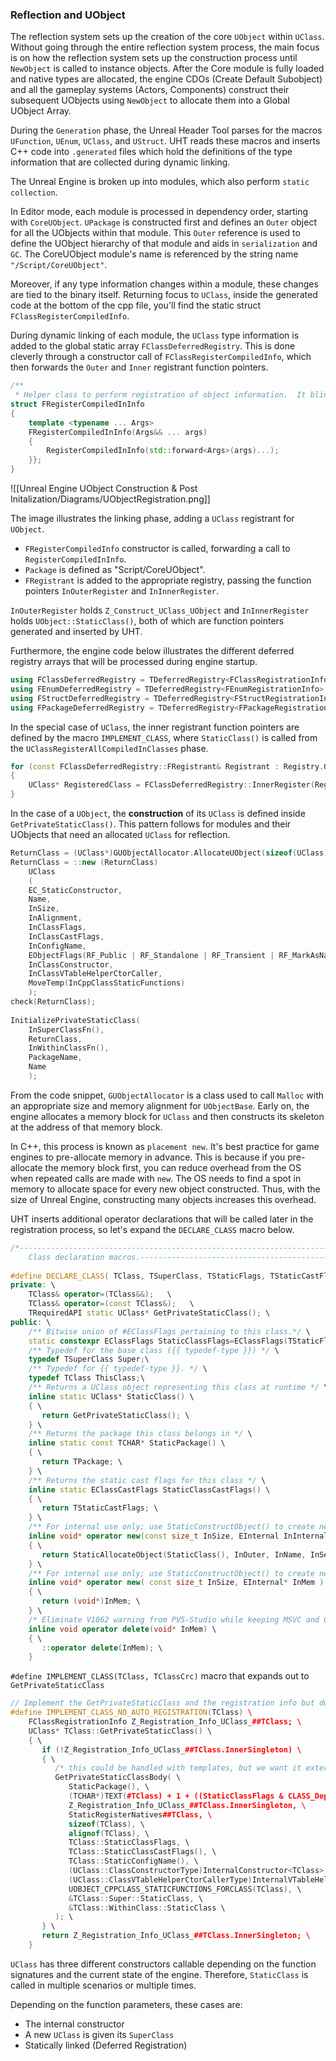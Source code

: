 ### Reflection and UObject

The reflection system sets up the creation of the core `UObject` within `UClass`. Without going through the entire reflection system process, the main focus is on how the reflection system sets up the construction process until `NewObject` is called to instance objects. After the Core module is fully loaded and native types are allocated, the engine CDOs (Create Default Subobject) and all the gameplay systems (Actors, Components) construct their subsequent UObjects using `NewObject` to allocate them into a Global UObject Array.

During the `Generation` phase, the Unreal Header Tool parses for the macros `UFunction`, `UEnum`, `UClass`, and `UStruct`. UHT reads these macros and inserts C++ code into `.generated` files which hold the definitions of the type information that are collected during dynamic linking.

The Unreal Engine is broken up into modules, which also perform `static collection`.

In Editor mode, each module is processed in dependency order, starting with `CoreUObject`. `UPackage` is constructed first and defines an `Outer` object for all the UObjects within that module. This `Outer` reference is used to define the UObject hierarchy of that module and aids in `serialization` and `GC`. The CoreUObject module's name is referenced by the string name `"/Script/CoreUObject"`.

Moreover, if any type information changes within a module, these changes are tied to the binary itself. Returning focus to `UClass`, inside the generated code at the bottom of the cpp file, you'll find the static struct `FClassRegisterCompiledInfo`.

During dynamic linking of each module, the `UClass` type information is added to the global static array `FClassDeferredRegistry`. This is done cleverly through a constructor call of `FClassRegisterCompiledInfo`, which then forwards the `Outer` and `Inner` registrant function pointers.

```cpp
/**  
 * Helper class to perform registration of object information.  It blindly forwards a call to RegisterCompiledInInfo */
struct FRegisterCompiledInInfo  
{  
    template <typename ... Args>  
    FRegisterCompiledInInfo(Args&& ... args)  
    {       
	    RegisterCompiledInInfo(std::forward<Args>(args)...);  
    }};
}
```

![[Unreal Engine UObject Construction & Post Initalization/Diagrams/UObjectRegistration.png]]

The image illustrates the linking phase, adding a `UClass` registrant for `UObject`.

- `FRegisterCompiledInfo` constructor is called, forwarding a call to `RegisterCompiledInInfo`.
- `Package` is defined as "Script/CoreUObject".
- `FRegistrant` is added to the appropriate registry, passing the function pointers `InOuterRegister` and `InInnerRegister`.

`InOuterRegister` holds `Z_Construct_UClass_UObject` and `InInnerRegister` holds `UObject::StaticClass()`, both of which are function pointers generated and inserted by UHT.

Furthermore, the engine code below illustrates the different deferred registry arrays that will be processed during engine startup.

```cpp
using FClassDeferredRegistry = TDeferredRegistry<FClassRegistrationInfo>; 
using FEnumDeferredRegistry = TDeferredRegistry<FEnumRegistrationInfo>;  
using FStructDeferredRegistry = TDeferredRegistry<FStructRegistrationInfo>;  
using FPackageDeferredRegistry = TDeferredRegistry<FPackageRegistrationInfo>;
```

In the special case of `UClass`, the inner registrant function pointers are defined by the macro `IMPLEMENT_CLASS`, where `StaticClass()` is called from the `UClassRegisterAllCompiledInClasses` phase.

```cpp
for (const FClassDeferredRegistry::FRegistrant& Registrant : Registry.GetRegistrations())  
{       
	UClass* RegisteredClass = FClassDeferredRegistry::InnerRegister(Registrant);   
}
```

In the case of a `UObject`, the **construction** of its `UClass` is defined inside `GetPrivateStaticClass()`. This pattern follows for modules and their UObjects that need an allocated `UClass` for reflection.

```cpp
ReturnClass = (UClass*)GUObjectAllocator.AllocateUObject(sizeof(UClass), alignof(UClass), true);
ReturnClass = ::new (ReturnClass)  
    UClass  
    (  
    EC_StaticConstructor,  
    Name,  
    InSize,  
    InAlignment,  
    InClassFlags,  
    InClassCastFlags,  
    InConfigName,  
    EObjectFlags(RF_Public | RF_Standalone | RF_Transient | RF_MarkAsNative | RF_MarkAsRootSet),  
    InClassConstructor,  
    InClassVTableHelperCtorCaller,  
    MoveTemp(InCppClassStaticFunctions)  
    );  
check(ReturnClass);  
  
InitializePrivateStaticClass(  
    InSuperClassFn(),  
    ReturnClass,  
    InWithinClassFn(),  
    PackageName,  
    Name  
    );
```

From the code snippet, `GUObjectAllocator` is a class used to call `Malloc` with an appropriate size and memory alignment for `UObjectBase`. Early on, the engine allocates a memory block for `UClass` and then constructs its skeleton at the address of that memory block.

In C++, this process is known as `placement new`. It's best practice for game engines to pre-allocate memory in advance. This is because if you pre-allocate the memory block first, you can reduce overhead from the OS when repeated calls are made with `new`. The OS needs to find a spot in memory to allocate space for every new object constructed. Thus, with the size of Unreal Engine, constructing many objects increases this overhead.

UHT inserts additional operator declarations that will be called later in the registration process, so let's expand the `DECLARE_CLASS` macro below.

```cpp
/*-----------------------------------------------------------------------------  
    Class declaration macros.-----------------------------------------------------------------------------*/  
  
#define DECLARE_CLASS( TClass, TSuperClass, TStaticFlags, TStaticCastFlags, TPackage, TRequiredAPI  ) \  
private: \  
    TClass& operator=(TClass&&);   \  
    TClass& operator=(const TClass&);   \  
    TRequiredAPI static UClass* GetPrivateStaticClass(); \  
public: \  
    /** Bitwise union of #EClassFlags pertaining to this class.*/ \  
    static constexpr EClassFlags StaticClassFlags=EClassFlags(TStaticFlags); \  
    /** Typedef for the base class ({{ typedef-type }}) */ \  
    typedef TSuperClass Super;\  
    /** Typedef for {{ typedef-type }}. */ \  
    typedef TClass ThisClass;\  
    /** Returns a UClass object representing this class at runtime */ \  
    inline static UClass* StaticClass() \  
    { \  
       return GetPrivateStaticClass(); \  
    } \  
    /** Returns the package this class belongs in */ \  
    inline static const TCHAR* StaticPackage() \  
    { \  
       return TPackage; \  
    } \  
    /** Returns the static cast flags for this class */ \  
    inline static EClassCastFlags StaticClassCastFlags() \  
    { \  
       return TStaticCastFlags; \  
    } \  
    /** For internal use only; use StaticConstructObject() to create new objects. */ \  
    inline void* operator new(const size_t InSize, EInternal InInternalOnly, UObject* InOuter = (UObject*)GetTransientPackage(), FName InName = NAME_None, EObjectFlags InSetFlags = RF_NoFlags) \  
    { \  
       return StaticAllocateObject(StaticClass(), InOuter, InName, InSetFlags); \  
    } \  
    /** For internal use only; use StaticConstructObject() to create new objects. */ \  
    inline void* operator new( const size_t InSize, EInternal* InMem ) \  
    { \  
       return (void*)InMem; \  
    } \  
    /* Eliminate V1062 warning from PVS-Studio while keeping MSVC and Clang happy. */ \  
    inline void operator delete(void* InMem) \  
    { \  
       ::operator delete(InMem); \  
    }
```

`#define IMPLEMENT_CLASS(TClass, TClassCrc)` macro that expands out to `GetPrivateStaticClass`

```cpp
// Implement the GetPrivateStaticClass and the registration info but do not auto register the class.  // This is primarily used by UnrealHeaderTool  
#define IMPLEMENT_CLASS_NO_AUTO_REGISTRATION(TClass) \  
    FClassRegistrationInfo Z_Registration_Info_UClass_##TClass; \  
    UClass* TClass::GetPrivateStaticClass() \  
    { \  
       if (!Z_Registration_Info_UClass_##TClass.InnerSingleton) \  
       { \  
          /* this could be handled with templates, but we want it external to avoid code bloat */ \  
          GetPrivateStaticClassBody( \  
             StaticPackage(), \  
             (TCHAR*)TEXT(#TClass) + 1 + ((StaticClassFlags & CLASS_Deprecated) ? 11 : 0), \  
             Z_Registration_Info_UClass_##TClass.InnerSingleton, \  
             StaticRegisterNatives##TClass, \  
             sizeof(TClass), \  
             alignof(TClass), \  
             TClass::StaticClassFlags, \  
             TClass::StaticClassCastFlags(), \  
             TClass::StaticConfigName(), \  
             (UClass::ClassConstructorType)InternalConstructor<TClass>, \  
             (UClass::ClassVTableHelperCtorCallerType)InternalVTableHelperCtorCaller<TClass>, \  
             UOBJECT_CPPCLASS_STATICFUNCTIONS_FORCLASS(TClass), \  
             &TClass::Super::StaticClass, \  
             &TClass::WithinClass::StaticClass \  
          ); \  
       } \  
       return Z_Registration_Info_UClass_##TClass.InnerSingleton; \  
    }
```

`UClass` has three different constructors callable depending on the function signatures and the current state of the engine. Therefore, `StaticClass` is called in multiple scenarios or multiple times.

Depending on the function parameters, these cases are:

- The internal constructor
- A new `UClass` is given its `SuperClass`
- Statically linked (Deferred Registration)
